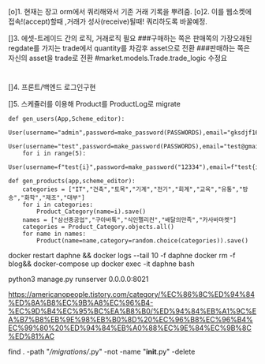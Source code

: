 [o]1. 현재는 장고 orm에서 쿼리해와서 기존 거래 기록을 뿌려줌.
[o]2. 이를 웹소켓에 접속!(accept)할때 ,거래가 성사(receive)될때! 쿼리하도록 바꿀예정.

[]3. 에셋-트레이드 간의 로직, 거래로직 필요
###구매하는 쪽은 판매쪽의 가장오래된 regdate를 가지는 trade에서 quantity를 차감후  asset으로 전환
###판매하는 쪽은 자신의 asset을 trade로 전환
#market.models.Trade.trade_logic 수정요
#
[]4. 프론트/백엔드 로그인구현

[]5. 스케쥴러를 이용해 Product를 ProductLog로 migrate


    def gen_users(App,Scheme_editor):
        User(username="admin",password=make_password(PASSWORDS),email="gksdjf1690@gmail.com",is_superuser=True,is_staff=True).save()
        User(username="test",password=make_password(PASSWORDS),email="test@gmail.com",is_superuser=True,is_staff=True).save()
        for i in range(5):
            User(username=f"test{i}",password=make_password("12334"),email=f"test{i}@gmail.com").save()
    
    def gen_products(app,scheme_editor):
        categories = ["IT","건축","토목","기계","전기","회계","교육","유통","방송","화학","제조","대부"]
        for i in categories:
            Product_Category(name=i).save()
        names = ["삼선중공업","구아바톡","식인펠리컨","배달의만족","카사바마켓"]
        categories = Product_Category.objects.all()
        for name in names:
            Product(name=name,category=random.choice(categories)).save()


docker restart daphne && docker logs --tail 10 -f daphne
docker rm -f blog&& docker-compose up
docker exec -it daphne bash

python3 manage.py runserver 0.0.0.0:8021

https://americanopeople.tistory.com/category/%EC%86%8C%ED%94%84%ED%8A%B8%EC%9B%A8%EC%96%B4-%EC%9D%B4%EC%95%BC%EA%B8%B0/%ED%94%84%EB%A1%9C%EA%B7%B8%EB%9E%98%EB%B0%8D%20%EC%96%B8%EC%96%B4%EC%99%80%20%ED%94%84%EB%A0%88%EC%9E%84%EC%9B%8C%ED%81%AC

find . -path "*/migrations/*.py" -not -name "__init__.py" -delete